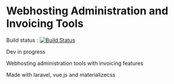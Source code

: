 # Webhosting Administration and Invoicing Tools
Build status :
[![Build Status](https://travis-ci.org/OdranHUSSON/webhostingadmin.svg?branch=master)](https://travis-ci.org/OdranHUSSON/webhostingadmin)

Dev in progress

Webhosting administration tools with invoicing features

Made with laravel, vue.js and materializecss
